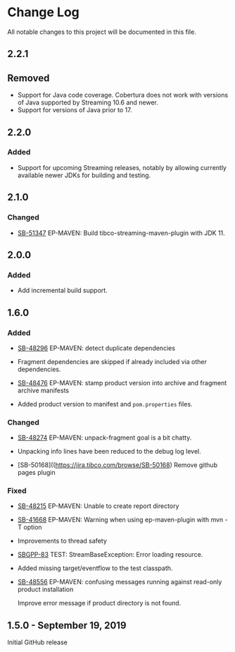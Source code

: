 # Change Log

All notable changes to this project will be documented in this file.

## 2.2.1

## Removed

- Support for Java code coverage. Cobertura does not work with
  versions of Java supported by Streaming 10.6 and newer.
- Support for versions of Java prior to 17.

## 2.2.0

### Added

- Support for upcoming Streaming releases, notably by allowing
  currently available newer JDKs for building and testing.

## 2.1.0

### Changed

- [SB-51347](https://jira.tibco.com/browse/SB-51347) EP-MAVEN: Build tibco-streaming-maven-plugin with JDK 11.

## 2.0.0

### Added

* Add incremental build support.

## 1.6.0

### Added

- [SB-48296](https://jira.tibco.com/browse/SB-48296) EP-MAVEN: detect duplicate dependencies

- Fragment dependencies are skipped if already included via other dependencies.

- [SB-48476](https://jira.tibco.com/browse/SB-48476) EP-MAVEN: stamp product version into archive and fragment archive manifests

- Added product version to manifest and `pom.properties` files.

### Changed

- [SB-48274](https://jira.tibco.com/browse/SB-48274) EP-MAVEN: unpack-fragment goal is a bit chatty.

- Unpacking info lines have been reduced to the debug log level.

- [SB-50168]((https://jira.tibco.com/browse/SB-50168) Remove github pages plugin

### Fixed

- [SB-48215](https://jira.tibco.com/browse/SB-48215) EP-MAVEN: Unable to create report directory
- [SB-41668](https://jira.tibco.com/browse/SB-41668) EP-MAVEN: Warning when using ep-maven-plugin with mvn -T option

- Improvements to thread safety

- [SBGPP-83](https://jira.tibco.com/browse/SBGPP-83) TEST: StreamBaseException: Error loading resource.

- Added missing target/eventflow to the test classpath.

- [SB-48556](https://jira.tibco.com/browse/SB-48556) EP-MAVEN: confusing messages running against read-only product installation

  Improve error message if product directory is not found.

## 1.5.0 - September 19, 2019

Initial GitHub release
